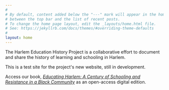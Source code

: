 ```yaml
---
#
# By default, content added below the "---" mark will appear in the home page
# between the top bar and the list of recent posts.
# To change the home page layout, edit the _layouts/home.html file.
# See: https://jekyllrb.com/docs/themes/#overriding-theme-defaults
#
layout: home
---
```


The Harlem Education History Project is a collaborative effort to document and share the history of learning and schooling in Harlem.

This is a test site for the project's new website, still in development. 

Access our book, [_Educating Harlem: A Century of Schooling and Resistance in a Black Community_](https://ansleyerickson.github.io/book/) as an open-access digital edition.
